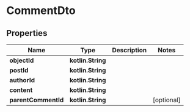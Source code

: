 
# CommentDto

## Properties
Name | Type | Description | Notes
------------ | ------------- | ------------- | -------------
**objectId** | **kotlin.String** |  | 
**postId** | **kotlin.String** |  | 
**authorId** | **kotlin.String** |  | 
**content** | **kotlin.String** |  | 
**parentCommentId** | **kotlin.String** |  |  [optional]




